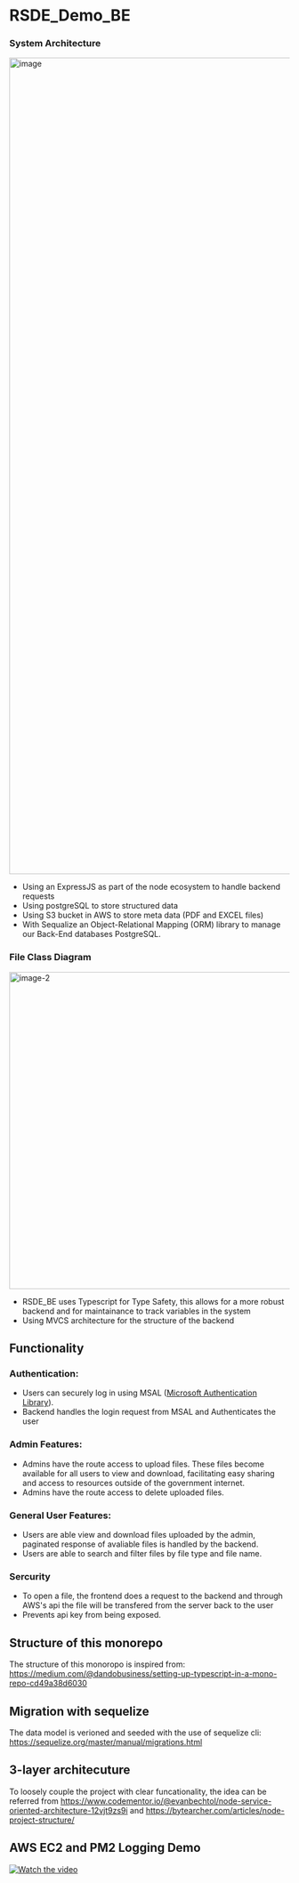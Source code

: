 # RSDE_Demo_BE

###  System Architecture
<img width="1468" alt="image" src="https://github.com/caizhitan/RSDE_FE_Demo/assets/150103035/b6d1467d-3f3c-4f01-9da1-984e13bce45a">

- Using an ExpressJS as part of the node ecosystem to handle backend requests
- Using postgreSQL to store structured data
- Using S3 bucket in AWS to store meta data (PDF and EXCEL files)
- With Sequalize an Object-Relational Mapping (ORM) library to manage our Back-End databases PostgreSQL. 

### File Class Diagram
<img width="570" alt="image-2" src="https://github.com/caizhitan/RSDE_FE_Demo/assets/150103035/edd70f26-7e98-483b-b6e5-7cd6af9b39bb">

- RSDE_BE uses Typescript for Type Safety, this allows for a more robust backend and for maintainance to track variables in the system
- Using MVCS architecture for the structure of the backend

## Functionality

### Authentication:
- Users can securely log in using MSAL ([Microsoft Authentication Library](https://learn.microsoft.com/en-us/entra/identity-platform/msal-overview)).
- Backend handles the login request from MSAL and Authenticates the user
  
### Admin Features:
- Admins have the route access to upload files. These files become available for all users to view and download, facilitating easy sharing and access to resources outside of the government internet.
- Admins have the route access to delete uploaded files.

### General User Features:
- Users are able view and download files uploaded by the admin, paginated response of avaliable files is handled by the backend.
- Users are able to search and filter files by file type and file name.

### Sercurity
- To open a file, the frontend does a request to the backend and through AWS's api the file will be transfered from the server back to the user
- Prevents api key from being exposed.

## Structure of this monorepo

The structure of this monoropo is inspired from: https://medium.com/@dandobusiness/setting-up-typescript-in-a-mono-repo-cd49a38d6030

## Migration with sequelize

The data model is verioned and seeded with the use of sequelize cli: https://sequelize.org/master/manual/migrations.html

## 3-layer architecuture

To loosely couple the project with clear funcationality, the idea can be referred from https://www.codementor.io/@evanbechtol/node-service-oriented-architecture-12vjt9zs9i and https://bytearcher.com/articles/node-project-structure/

## AWS EC2 and PM2 Logging Demo

[![Watch the video](https://github.com/caizhitan/RSDE_Demo_BE/assets/150103035/4e4fa51a-6e5c-4f84-b504-8a33d92426f4)](https://www.youtube.com/watch?v=LcoNZ7wDtE0)

